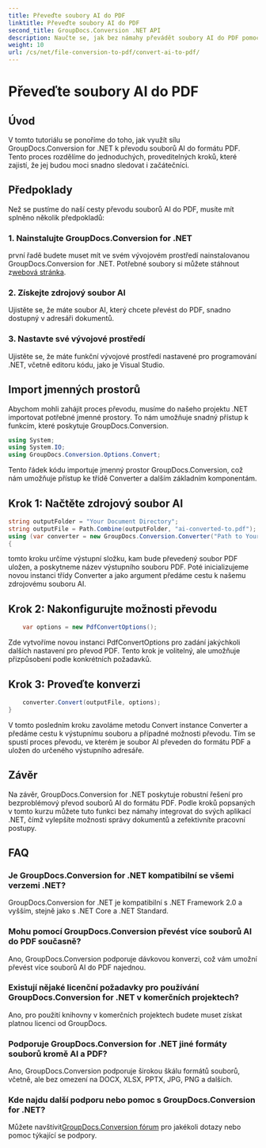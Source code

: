 ```yaml
---
title: Převeďte soubory AI do PDF
linktitle: Převeďte soubory AI do PDF
second_title: GroupDocs.Conversion .NET API
description: Naučte se, jak bez námahy převádět soubory AI do PDF pomocí GroupDocs.Conversion for .NET. Zefektivněte své pracovní postupy při správě dokumentů.
weight: 10
url: /cs/net/file-conversion-to-pdf/convert-ai-to-pdf/
---
```


# Převeďte soubory AI do PDF

## Úvod
V tomto tutoriálu se ponoříme do toho, jak využít sílu GroupDocs.Conversion for .NET k převodu souborů AI do formátu PDF. Tento proces rozdělíme do jednoduchých, proveditelných kroků, které zajistí, že jej budou moci snadno sledovat i začátečníci.
## Předpoklady
Než se pustíme do naší cesty převodu souborů AI do PDF, musíte mít splněno několik předpokladů:
### 1. Nainstalujte GroupDocs.Conversion for .NET
 první řadě budete muset mít ve svém vývojovém prostředí nainstalovanou GroupDocs.Conversion for .NET. Potřebné soubory si můžete stáhnout z[webová stránka](https://releases.groupdocs.com/conversion/net/).
### 2. Získejte zdrojový soubor AI
Ujistěte se, že máte soubor AI, který chcete převést do PDF, snadno dostupný v adresáři dokumentů.
### 3. Nastavte své vývojové prostředí
Ujistěte se, že máte funkční vývojové prostředí nastavené pro programování .NET, včetně editoru kódu, jako je Visual Studio.

## Import jmenných prostorů
Abychom mohli zahájit proces převodu, musíme do našeho projektu .NET importovat potřebné jmenné prostory. To nám umožňuje snadný přístup k funkcím, které poskytuje GroupDocs.Conversion.

```csharp
using System;
using System.IO;
using GroupDocs.Conversion.Options.Convert;
```
Tento řádek kódu importuje jmenný prostor GroupDocs.Conversion, což nám umožňuje přístup ke třídě Converter a dalším základním komponentám.
## Krok 1: Načtěte zdrojový soubor AI
```csharp
string outputFolder = "Your Document Directory";
string outputFile = Path.Combine(outputFolder, "ai-converted-to.pdf");
using (var converter = new GroupDocs.Conversion.Converter("Path to Your AI File"))
{
```
tomto kroku určíme výstupní složku, kam bude převedený soubor PDF uložen, a poskytneme název výstupního souboru PDF. Poté inicializujeme novou instanci třídy Converter a jako argument předáme cestu k našemu zdrojovému souboru AI.
## Krok 2: Nakonfigurujte možnosti převodu
```csharp
	var options = new PdfConvertOptions();
```
Zde vytvoříme novou instanci PdfConvertOptions pro zadání jakýchkoli dalších nastavení pro převod PDF. Tento krok je volitelný, ale umožňuje přizpůsobení podle konkrétních požadavků.
## Krok 3: Proveďte konverzi
```csharp
	converter.Convert(outputFile, options);
}
```
V tomto posledním kroku zavoláme metodu Convert instance Converter a předáme cestu k výstupnímu souboru a případné možnosti převodu. Tím se spustí proces převodu, ve kterém je soubor AI převeden do formátu PDF a uložen do určeného výstupního adresáře.

## Závěr
Na závěr, GroupDocs.Conversion for .NET poskytuje robustní řešení pro bezproblémový převod souborů AI do formátu PDF. Podle kroků popsaných v tomto kurzu můžete tuto funkci bez námahy integrovat do svých aplikací .NET, čímž vylepšíte možnosti správy dokumentů a zefektivníte pracovní postupy.
## FAQ
### Je GroupDocs.Conversion for .NET kompatibilní se všemi verzemi .NET?
GroupDocs.Conversion for .NET je kompatibilní s .NET Framework 2.0 a vyšším, stejně jako s .NET Core a .NET Standard.
### Mohu pomocí GroupDocs.Conversion převést více souborů AI do PDF současně?
Ano, GroupDocs.Conversion podporuje dávkovou konverzi, což vám umožní převést více souborů AI do PDF najednou.
### Existují nějaké licenční požadavky pro používání GroupDocs.Conversion for .NET v komerčních projektech?
Ano, pro použití knihovny v komerčních projektech budete muset získat platnou licenci od GroupDocs.
### Podporuje GroupDocs.Conversion for .NET jiné formáty souborů kromě AI a PDF?
Ano, GroupDocs.Conversion podporuje širokou škálu formátů souborů, včetně, ale bez omezení na DOCX, XLSX, PPTX, JPG, PNG a dalších.
### Kde najdu další podporu nebo pomoc s GroupDocs.Conversion for .NET?
 Můžete navštívit[GroupDocs.Conversion fórum](https://forum.groupdocs.com/c/conversion/11) pro jakékoli dotazy nebo pomoc týkající se podpory.